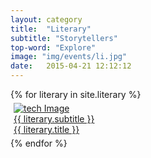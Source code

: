 ```yaml
---
layout: category
title:  "Literary"
subtitle: "Storytellers"
top-word: "Explore"
image: "img/events/li.jpg"
date:   2015-04-21 12:12:12
---
```

<section class="no-padding" id="portfolio">
    <div class="container-fluid">
        <div class="row no-gutter">
            {% for literary in site.literary %}
                <div class="col-lg-4 col-sm-6" style="padding: 5px;">
                    <a href="{{ literary.url }}" class="portfolio-box">
                        <img src="{{ literary.image }}" class="img-responsive" alt="tech Image">
                        <div class="portfolio-box-caption">
                            <div class="portfolio-box-caption-content">
                                <div class="project-category text-faded center aclonica">
                                    {{ literary.subtitle }}
                                </div>
                                <div class="project-name center aclonica">
                                    {{ literary.title }}
                                </div>
                            </div>
                        </div>
                    </a>
                </div>
            {% endfor %}
        </div>
    </div>
</section>